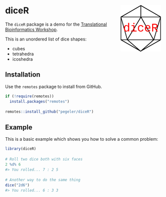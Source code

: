 
<!-- README.md is generated from README.Rmd. Please edit that file -->

# diceR <img src="hex.png" align="right" height="150" />

<!-- badges: start -->

<!-- badges: end -->

The `diceR` package is a demo for the [Translational Bioinformatics
Workshop](https://github.com/Bin-Chen-Lab/translational_bioinformatics_workshop).

This is an unordered list of dice shapes:

  - cubes
  - tetrahedra
  - icoshedra

## Installation

Use the `remotes` package to install from GitHub.

``` r
if (!require(remotes))
  install.packages("remotes")

remotes::install_github("pegeler/diceR")
```

## Example

This is a basic example which shows you how to solve a common problem:

``` r
library(diceR)

# Roll two dice both with six faces
2 %d% 6
#> You rolled... 7 : 2 5

# Another way to do the same thing
dice("2d6")
#> You rolled... 6 : 3 3
```
